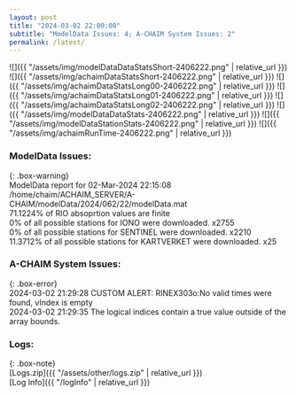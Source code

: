 ```yaml
---
layout: post
title: "2024-03-02 22:00:00"
subtitle: "ModelData Issues: 4; A-CHAIM System Issues: 2"
permalink: /latest/
---
```


![]({{ "/assets/img/modelDataDataStatsShort-2406222.png" | relative_url }})
![]({{ "/assets/img/achaimDataStatsShort-2406222.png" | relative_url }})
![]({{ "/assets/img/achaimDataStatsLong00-2406222.png" | relative_url }})
![]({{ "/assets/img/achaimDataStatsLong01-2406222.png" | relative_url }})
![]({{ "/assets/img/achaimDataStatsLong02-2406222.png" | relative_url }})
![]({{ "/assets/img/modelDataDataStats-2406222.png" | relative_url }})
![]({{ "/assets/img/modelDataStationStats-2406222.png" | relative_url }})
![]({{ "/assets/img/achaimRunTime-2406222.png" | relative_url }})


### ModelData Issues:  
  
{: .box-warning}  
 ModelData report for 02-Mar-2024 22:15:08   
 /home/chaim/ACHAIM_SERVER/A-CHAIM/modelData/2024/062/22/modelData.mat   
 71.1224% of RIO absoprtion values are finite   
 0% of all possible stations for IONO were downloaded. x2755   
 0% of all possible stations for SENTINEL were downloaded. x2210   
 11.3712% of all possible stations for KARTVERKET were downloaded. x25   
  
### A-CHAIM System Issues:  
  
{: .box-error}  
2024-03-02 21:29:28 CUSTOM ALERT: RINEX303o:No valid times were found, vIndex is empty  
2024-03-02 21:29:35 The logical indices contain a true value outside of the array bounds.  

### Logs:  
  
{: .box-note}  
[Logs.zip]({{ "/assets/other/logs.zip" | relative_url }})  
[Log Info]({{ "/logInfo" | relative_url }})  
